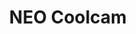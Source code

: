 ---
guid: 2002
title: "NEO Coolcam"
category: Neo-coolcam
description: "Avec plus de 10 ans d'expérience de fabrication, NEO Coolcam remporte un grand succès dans la domotique. Spécialement dans le domaine des ondes z. Nous sommes la première marque chinoise dans la production de produits de la série zwave. des produits. produits de la série zigbee."
locale: fr_FR
sitemap:
  changefreq: 'monthly'
  exclude: 'no'
  priority: 0.5
  lastmod:  # date to end modification
---